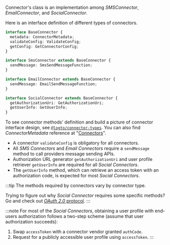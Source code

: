 Connector's class is an implementation among _SMSConnector_, _EmailConnector_, and _SocialConnector_.

Here is an interface definition of different types of connectors.

```typescript
interface BaseConnector {
  metadata: ConnectorMetadata;
  validateConfig: ValidateConfig;
  getConfig: GetConnectorConfig;
}

interface SmsConnector extends BaseConnector {
  sendMessage: SmsSendMessageFunction;
}

interface EmailConnector extends BaseConnector {
  sendMessage: EmailSendMessageFunction;
}

interface SocialConnector extends BaseConnector {
  getAuthorizationUri: GetAuthorizationUri;
  getUserInfo: GetUserInfo;
}
```

To see connector methods' definition and build a picture of connector interface design, see [`@logto/connector-types`](https://github.com/logto-io/logto/blob/master/packages/connector-types/src/index.ts). You can also find _ConnectorMetadata_ reference at "[Connectors](../../references/connectors)".

- A connector `validateConfig` is obligatory for all connectors.
- All _SMS Connectors_ and _Email Connectors_ require a `sendMessage` method to call providers message sending APIs.
- Authorization URL generator `getAuthorizationUri` and user profile retriever `getUserInfo` are required for all _Social Connectors_.
- The `getUserInfo` method, which can retrieve an access token with an authorization code, is expected for most _Social Connectors_.

:::tip
The methods required by connectors vary by connector type.

Trying to figure out why _Social Connector_ requires some specific methods?<br/>
Go and check out [_OAuth 2.0_ protocol](https://oauth.net/2/).
:::

:::note
For most of the _Social Connectors_, obtaining a user profile with end-users authorization follows a two-step scheme (assume that user authorization succeeds):

1. Swap `accessToken` with a connector vendor granted `authCode`.
2. Request for a publicly accessible user profile using `accessToken`.
:::
